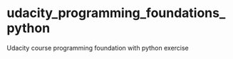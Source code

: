 # udacity_programming_foundations_python
Udacity course programming foundation with python exercise
